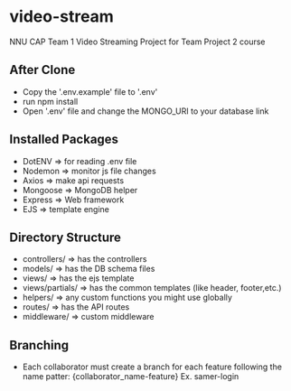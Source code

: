 # video-stream
NNU CAP Team 1 Video Streaming Project for Team Project 2 course


## After Clone
- Copy the '.env.example' file to '.env'
- run npm install
- Open '.env' file and change the MONGO_URI to your database link


## Installed Packages
- DotENV => for reading .env file
- Nodemon => monitor js file changes
- Axios => make api requests
- Mongoose => MongoDB helper
- Express => Web framework
- EJS => template engine

## Directory Structure
- controllers/ => has the controllers
- models/ => has the DB schema files
- views/ => has the ejs template
- views/partials/ => has the common templates (like header, footer,etc.)
- helpers/ => any custom functions you might use globally
- routes/ => has the API routes
- middleware/ => custom middleware

## Branching
- Each collaborator must create a branch for each feature following the name patter: {collaborator_name-feature}
Ex. samer-login
